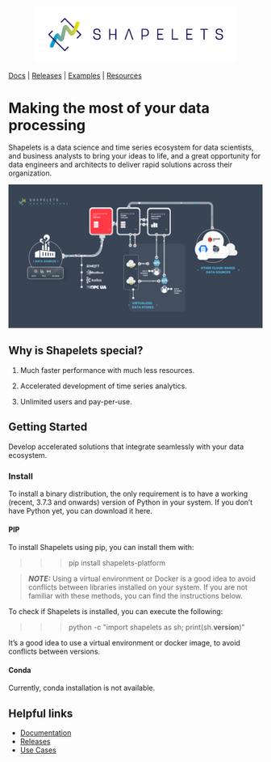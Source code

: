 <p align="center">
<img src="https://github.com/shapelets/.github/blob/main/profile/logo.png" width="400">
</p>

[Docs](https://shapelets.io/doc/contents.html) | [Releases](https://shapelets.io/doc/release_notes/index.html) | [Examples](https://shapelets.io/ebooks-webinars/) | [Resources](https://shapelets.io/resources/)

# Making the most of your data processing
 
Shapelets is a data science and time series ecosystem for data scientists, and business analysts to bring your ideas to life, and a great opportunity for data engineers and architects to deliver rapid solutions across their organization.

 
![shapelets structure](https://github.com/shapelets/.github/blob/main/profile/architecture.png)
 
## Why is Shapelets special?
 
1. Much faster performance with much less resources.
 
2. Accelerated development of time series analytics.
 
3. Unlimited users and pay-per-use.
 
## Getting Started
 
Develop accelerated solutions that integrate seamlessly with your data ecosystem.
 
### Install
 
To install a binary distribution, the only requirement is to have a working (recent, 3.7.3 and onwards) version of Python in your system. If you don’t have Python yet, you can download it here.
 
#### PIP
 
To install Shapelets using pip, you can install them with:
 
>>> pip install shapelets-platform


> **_NOTE:_**  Using a virtual environment or Docker is a good idea to avoid conflicts between libraries installed on your system. If you are not familiar with these methods, you can find the instructions below.
 
To check if Shapelets is installed, you can execute the following:
 
>>> python -c "import shapelets as sh; print(sh.__version__)"
 
It’s a good idea to use a virtual environment or docker image, to avoid conflicts between versions.
 
#### Conda
 
Currently, conda installation is not available.
 
## Helpful links
 
-   [Documentation](https://shapelets.io/doc/contents.html)
-   [Releases](https://shapelets.io/doc/release_notes/index.html)
-   [Use Cases](https://shapelets.io/ebooks-webinars/)
